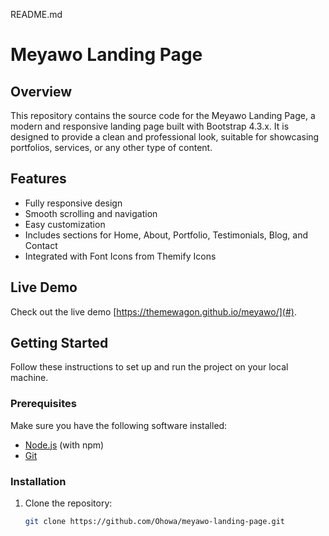README.md
# Meyawo Landing Page

## Overview

This repository contains the source code for the Meyawo Landing Page, a modern and responsive landing page built with Bootstrap 4.3.x. It is designed to provide a clean and professional look, suitable for showcasing portfolios, services, or any other type of content.

## Features

- Fully responsive design
- Smooth scrolling and navigation
- Easy customization
- Includes sections for Home, About, Portfolio, Testimonials, Blog, and Contact
- Integrated with Font Icons from Themify Icons

## Live Demo

Check out the live demo [https://themewagon.github.io/meyawo/](#).

## Getting Started

Follow these instructions to set up and run the project on your local machine.

### Prerequisites

Make sure you have the following software installed:

- [Node.js](https://nodejs.org/) (with npm)
- [Git](https://git-scm.com/)

### Installation

1. Clone the repository:

   ```bash
   git clone https://github.com/Ohowa/meyawo-landing-page.git
